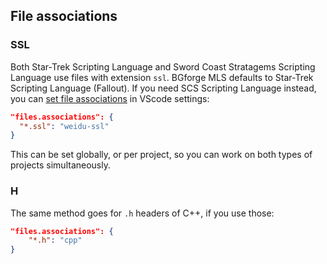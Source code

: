 ## File associations

### SSL

Both Star-Trek Scripting Language and Sword Coast Stratagems Scripting Language use files with extension `ssl`. BGforge MLS defaults to Star-Trek Scripting Language (Fallout). If you need SCS Scripting Language instead, you can [set file associations](https://code.visualstudio.com/docs/languages/overview#_changing-the-language-for-the-selected-file) in VScode settings:

```json
"files.associations": {
  "*.ssl": "weidu-ssl"
}
```

This can be set globally, or per project, so you can work on both types of projects simultaneously.

### H

The same method goes for `.h` headers of C++, if you use those:

```json
"files.associations": {
    "*.h": "cpp"
}
```
